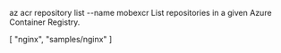 az acr repository list --name mobexcr
List repositories in a given Azure Container Registry.

[
  "nginx",
  "samples/nginx"
]

